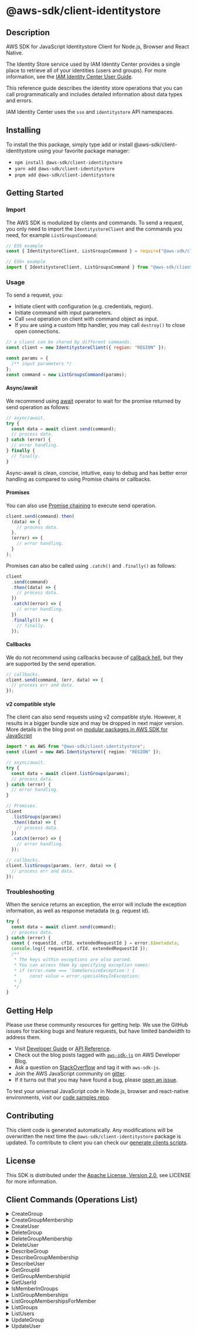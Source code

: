 <!-- generated file, do not edit directly -->

# @aws-sdk/client-identitystore

## Description

AWS SDK for JavaScript Identitystore Client for Node.js, Browser and React Native.

<p>The Identity Store service used by IAM Identity Center provides a single place to retrieve all of
your identities (users and groups). For more information, see the <a href="https://docs.aws.amazon.com/singlesignon/latest/userguide/what-is.html">IAM Identity Center User
Guide</a>.</p>
<p>This reference guide describes the identity store operations that you can call
programmatically and includes detailed information about data types and errors.</p>
<note>
<p>IAM Identity Center uses the <code>sso</code> and <code>identitystore</code> API namespaces.</p>
</note>

## Installing

To install the this package, simply type add or install @aws-sdk/client-identitystore
using your favorite package manager:

- `npm install @aws-sdk/client-identitystore`
- `yarn add @aws-sdk/client-identitystore`
- `pnpm add @aws-sdk/client-identitystore`

## Getting Started

### Import

The AWS SDK is modulized by clients and commands.
To send a request, you only need to import the `IdentitystoreClient` and
the commands you need, for example `ListGroupsCommand`:

```js
// ES5 example
const { IdentitystoreClient, ListGroupsCommand } = require("@aws-sdk/client-identitystore");
```

```ts
// ES6+ example
import { IdentitystoreClient, ListGroupsCommand } from "@aws-sdk/client-identitystore";
```

### Usage

To send a request, you:

- Initiate client with configuration (e.g. credentials, region).
- Initiate command with input parameters.
- Call `send` operation on client with command object as input.
- If you are using a custom http handler, you may call `destroy()` to close open connections.

```js
// a client can be shared by different commands.
const client = new IdentitystoreClient({ region: "REGION" });

const params = {
  /** input parameters */
};
const command = new ListGroupsCommand(params);
```

#### Async/await

We recommend using [await](https://developer.mozilla.org/en-US/docs/Web/JavaScript/Reference/Operators/await)
operator to wait for the promise returned by send operation as follows:

```js
// async/await.
try {
  const data = await client.send(command);
  // process data.
} catch (error) {
  // error handling.
} finally {
  // finally.
}
```

Async-await is clean, concise, intuitive, easy to debug and has better error handling
as compared to using Promise chains or callbacks.

#### Promises

You can also use [Promise chaining](https://developer.mozilla.org/en-US/docs/Web/JavaScript/Guide/Using_promises#chaining)
to execute send operation.

```js
client.send(command).then(
  (data) => {
    // process data.
  },
  (error) => {
    // error handling.
  }
);
```

Promises can also be called using `.catch()` and `.finally()` as follows:

```js
client
  .send(command)
  .then((data) => {
    // process data.
  })
  .catch((error) => {
    // error handling.
  })
  .finally(() => {
    // finally.
  });
```

#### Callbacks

We do not recommend using callbacks because of [callback hell](http://callbackhell.com/),
but they are supported by the send operation.

```js
// callbacks.
client.send(command, (err, data) => {
  // process err and data.
});
```

#### v2 compatible style

The client can also send requests using v2 compatible style.
However, it results in a bigger bundle size and may be dropped in next major version. More details in the blog post
on [modular packages in AWS SDK for JavaScript](https://aws.amazon.com/blogs/developer/modular-packages-in-aws-sdk-for-javascript/)

```ts
import * as AWS from "@aws-sdk/client-identitystore";
const client = new AWS.Identitystore({ region: "REGION" });

// async/await.
try {
  const data = await client.listGroups(params);
  // process data.
} catch (error) {
  // error handling.
}

// Promises.
client
  .listGroups(params)
  .then((data) => {
    // process data.
  })
  .catch((error) => {
    // error handling.
  });

// callbacks.
client.listGroups(params, (err, data) => {
  // process err and data.
});
```

### Troubleshooting

When the service returns an exception, the error will include the exception information,
as well as response metadata (e.g. request id).

```js
try {
  const data = await client.send(command);
  // process data.
} catch (error) {
  const { requestId, cfId, extendedRequestId } = error.$$metadata;
  console.log({ requestId, cfId, extendedRequestId });
  /**
   * The keys within exceptions are also parsed.
   * You can access them by specifying exception names:
   * if (error.name === 'SomeServiceException') {
   *     const value = error.specialKeyInException;
   * }
   */
}
```

## Getting Help

Please use these community resources for getting help.
We use the GitHub issues for tracking bugs and feature requests, but have limited bandwidth to address them.

- Visit [Developer Guide](https://docs.aws.amazon.com/sdk-for-javascript/v3/developer-guide/welcome.html)
  or [API Reference](https://docs.aws.amazon.com/AWSJavaScriptSDK/v3/latest/index.html).
- Check out the blog posts tagged with [`aws-sdk-js`](https://aws.amazon.com/blogs/developer/tag/aws-sdk-js/)
  on AWS Developer Blog.
- Ask a question on [StackOverflow](https://stackoverflow.com/questions/tagged/aws-sdk-js) and tag it with `aws-sdk-js`.
- Join the AWS JavaScript community on [gitter](https://gitter.im/aws/aws-sdk-js-v3).
- If it turns out that you may have found a bug, please [open an issue](https://github.com/aws/aws-sdk-js-v3/issues/new/choose).

To test your universal JavaScript code in Node.js, browser and react-native environments,
visit our [code samples repo](https://github.com/aws-samples/aws-sdk-js-tests).

## Contributing

This client code is generated automatically. Any modifications will be overwritten the next time the `@aws-sdk/client-identitystore` package is updated.
To contribute to client you can check our [generate clients scripts](https://github.com/aws/aws-sdk-js-v3/tree/main/scripts/generate-clients).

## License

This SDK is distributed under the
[Apache License, Version 2.0](http://www.apache.org/licenses/LICENSE-2.0),
see LICENSE for more information.

## Client Commands (Operations List)

<details>
<summary>
CreateGroup
</summary>

[Command API Reference](https://docs.aws.amazon.com/AWSJavaScriptSDK/v3/latest/clients/client-identitystore/classes/creategroupcommand.html) / [Input](https://docs.aws.amazon.com/AWSJavaScriptSDK/v3/latest/clients/client-identitystore/interfaces/creategroupcommandinput.html) / [Output](https://docs.aws.amazon.com/AWSJavaScriptSDK/v3/latest/clients/client-identitystore/interfaces/creategroupcommandoutput.html)

</details>
<details>
<summary>
CreateGroupMembership
</summary>

[Command API Reference](https://docs.aws.amazon.com/AWSJavaScriptSDK/v3/latest/clients/client-identitystore/classes/creategroupmembershipcommand.html) / [Input](https://docs.aws.amazon.com/AWSJavaScriptSDK/v3/latest/clients/client-identitystore/interfaces/creategroupmembershipcommandinput.html) / [Output](https://docs.aws.amazon.com/AWSJavaScriptSDK/v3/latest/clients/client-identitystore/interfaces/creategroupmembershipcommandoutput.html)

</details>
<details>
<summary>
CreateUser
</summary>

[Command API Reference](https://docs.aws.amazon.com/AWSJavaScriptSDK/v3/latest/clients/client-identitystore/classes/createusercommand.html) / [Input](https://docs.aws.amazon.com/AWSJavaScriptSDK/v3/latest/clients/client-identitystore/interfaces/createusercommandinput.html) / [Output](https://docs.aws.amazon.com/AWSJavaScriptSDK/v3/latest/clients/client-identitystore/interfaces/createusercommandoutput.html)

</details>
<details>
<summary>
DeleteGroup
</summary>

[Command API Reference](https://docs.aws.amazon.com/AWSJavaScriptSDK/v3/latest/clients/client-identitystore/classes/deletegroupcommand.html) / [Input](https://docs.aws.amazon.com/AWSJavaScriptSDK/v3/latest/clients/client-identitystore/interfaces/deletegroupcommandinput.html) / [Output](https://docs.aws.amazon.com/AWSJavaScriptSDK/v3/latest/clients/client-identitystore/interfaces/deletegroupcommandoutput.html)

</details>
<details>
<summary>
DeleteGroupMembership
</summary>

[Command API Reference](https://docs.aws.amazon.com/AWSJavaScriptSDK/v3/latest/clients/client-identitystore/classes/deletegroupmembershipcommand.html) / [Input](https://docs.aws.amazon.com/AWSJavaScriptSDK/v3/latest/clients/client-identitystore/interfaces/deletegroupmembershipcommandinput.html) / [Output](https://docs.aws.amazon.com/AWSJavaScriptSDK/v3/latest/clients/client-identitystore/interfaces/deletegroupmembershipcommandoutput.html)

</details>
<details>
<summary>
DeleteUser
</summary>

[Command API Reference](https://docs.aws.amazon.com/AWSJavaScriptSDK/v3/latest/clients/client-identitystore/classes/deleteusercommand.html) / [Input](https://docs.aws.amazon.com/AWSJavaScriptSDK/v3/latest/clients/client-identitystore/interfaces/deleteusercommandinput.html) / [Output](https://docs.aws.amazon.com/AWSJavaScriptSDK/v3/latest/clients/client-identitystore/interfaces/deleteusercommandoutput.html)

</details>
<details>
<summary>
DescribeGroup
</summary>

[Command API Reference](https://docs.aws.amazon.com/AWSJavaScriptSDK/v3/latest/clients/client-identitystore/classes/describegroupcommand.html) / [Input](https://docs.aws.amazon.com/AWSJavaScriptSDK/v3/latest/clients/client-identitystore/interfaces/describegroupcommandinput.html) / [Output](https://docs.aws.amazon.com/AWSJavaScriptSDK/v3/latest/clients/client-identitystore/interfaces/describegroupcommandoutput.html)

</details>
<details>
<summary>
DescribeGroupMembership
</summary>

[Command API Reference](https://docs.aws.amazon.com/AWSJavaScriptSDK/v3/latest/clients/client-identitystore/classes/describegroupmembershipcommand.html) / [Input](https://docs.aws.amazon.com/AWSJavaScriptSDK/v3/latest/clients/client-identitystore/interfaces/describegroupmembershipcommandinput.html) / [Output](https://docs.aws.amazon.com/AWSJavaScriptSDK/v3/latest/clients/client-identitystore/interfaces/describegroupmembershipcommandoutput.html)

</details>
<details>
<summary>
DescribeUser
</summary>

[Command API Reference](https://docs.aws.amazon.com/AWSJavaScriptSDK/v3/latest/clients/client-identitystore/classes/describeusercommand.html) / [Input](https://docs.aws.amazon.com/AWSJavaScriptSDK/v3/latest/clients/client-identitystore/interfaces/describeusercommandinput.html) / [Output](https://docs.aws.amazon.com/AWSJavaScriptSDK/v3/latest/clients/client-identitystore/interfaces/describeusercommandoutput.html)

</details>
<details>
<summary>
GetGroupId
</summary>

[Command API Reference](https://docs.aws.amazon.com/AWSJavaScriptSDK/v3/latest/clients/client-identitystore/classes/getgroupidcommand.html) / [Input](https://docs.aws.amazon.com/AWSJavaScriptSDK/v3/latest/clients/client-identitystore/interfaces/getgroupidcommandinput.html) / [Output](https://docs.aws.amazon.com/AWSJavaScriptSDK/v3/latest/clients/client-identitystore/interfaces/getgroupidcommandoutput.html)

</details>
<details>
<summary>
GetGroupMembershipId
</summary>

[Command API Reference](https://docs.aws.amazon.com/AWSJavaScriptSDK/v3/latest/clients/client-identitystore/classes/getgroupmembershipidcommand.html) / [Input](https://docs.aws.amazon.com/AWSJavaScriptSDK/v3/latest/clients/client-identitystore/interfaces/getgroupmembershipidcommandinput.html) / [Output](https://docs.aws.amazon.com/AWSJavaScriptSDK/v3/latest/clients/client-identitystore/interfaces/getgroupmembershipidcommandoutput.html)

</details>
<details>
<summary>
GetUserId
</summary>

[Command API Reference](https://docs.aws.amazon.com/AWSJavaScriptSDK/v3/latest/clients/client-identitystore/classes/getuseridcommand.html) / [Input](https://docs.aws.amazon.com/AWSJavaScriptSDK/v3/latest/clients/client-identitystore/interfaces/getuseridcommandinput.html) / [Output](https://docs.aws.amazon.com/AWSJavaScriptSDK/v3/latest/clients/client-identitystore/interfaces/getuseridcommandoutput.html)

</details>
<details>
<summary>
IsMemberInGroups
</summary>

[Command API Reference](https://docs.aws.amazon.com/AWSJavaScriptSDK/v3/latest/clients/client-identitystore/classes/ismemberingroupscommand.html) / [Input](https://docs.aws.amazon.com/AWSJavaScriptSDK/v3/latest/clients/client-identitystore/interfaces/ismemberingroupscommandinput.html) / [Output](https://docs.aws.amazon.com/AWSJavaScriptSDK/v3/latest/clients/client-identitystore/interfaces/ismemberingroupscommandoutput.html)

</details>
<details>
<summary>
ListGroupMemberships
</summary>

[Command API Reference](https://docs.aws.amazon.com/AWSJavaScriptSDK/v3/latest/clients/client-identitystore/classes/listgroupmembershipscommand.html) / [Input](https://docs.aws.amazon.com/AWSJavaScriptSDK/v3/latest/clients/client-identitystore/interfaces/listgroupmembershipscommandinput.html) / [Output](https://docs.aws.amazon.com/AWSJavaScriptSDK/v3/latest/clients/client-identitystore/interfaces/listgroupmembershipscommandoutput.html)

</details>
<details>
<summary>
ListGroupMembershipsForMember
</summary>

[Command API Reference](https://docs.aws.amazon.com/AWSJavaScriptSDK/v3/latest/clients/client-identitystore/classes/listgroupmembershipsformembercommand.html) / [Input](https://docs.aws.amazon.com/AWSJavaScriptSDK/v3/latest/clients/client-identitystore/interfaces/listgroupmembershipsformembercommandinput.html) / [Output](https://docs.aws.amazon.com/AWSJavaScriptSDK/v3/latest/clients/client-identitystore/interfaces/listgroupmembershipsformembercommandoutput.html)

</details>
<details>
<summary>
ListGroups
</summary>

[Command API Reference](https://docs.aws.amazon.com/AWSJavaScriptSDK/v3/latest/clients/client-identitystore/classes/listgroupscommand.html) / [Input](https://docs.aws.amazon.com/AWSJavaScriptSDK/v3/latest/clients/client-identitystore/interfaces/listgroupscommandinput.html) / [Output](https://docs.aws.amazon.com/AWSJavaScriptSDK/v3/latest/clients/client-identitystore/interfaces/listgroupscommandoutput.html)

</details>
<details>
<summary>
ListUsers
</summary>

[Command API Reference](https://docs.aws.amazon.com/AWSJavaScriptSDK/v3/latest/clients/client-identitystore/classes/listuserscommand.html) / [Input](https://docs.aws.amazon.com/AWSJavaScriptSDK/v3/latest/clients/client-identitystore/interfaces/listuserscommandinput.html) / [Output](https://docs.aws.amazon.com/AWSJavaScriptSDK/v3/latest/clients/client-identitystore/interfaces/listuserscommandoutput.html)

</details>
<details>
<summary>
UpdateGroup
</summary>

[Command API Reference](https://docs.aws.amazon.com/AWSJavaScriptSDK/v3/latest/clients/client-identitystore/classes/updategroupcommand.html) / [Input](https://docs.aws.amazon.com/AWSJavaScriptSDK/v3/latest/clients/client-identitystore/interfaces/updategroupcommandinput.html) / [Output](https://docs.aws.amazon.com/AWSJavaScriptSDK/v3/latest/clients/client-identitystore/interfaces/updategroupcommandoutput.html)

</details>
<details>
<summary>
UpdateUser
</summary>

[Command API Reference](https://docs.aws.amazon.com/AWSJavaScriptSDK/v3/latest/clients/client-identitystore/classes/updateusercommand.html) / [Input](https://docs.aws.amazon.com/AWSJavaScriptSDK/v3/latest/clients/client-identitystore/interfaces/updateusercommandinput.html) / [Output](https://docs.aws.amazon.com/AWSJavaScriptSDK/v3/latest/clients/client-identitystore/interfaces/updateusercommandoutput.html)

</details>
